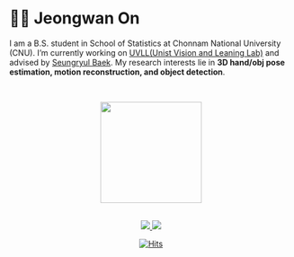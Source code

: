 # 🙋‍♂️ Jeongwan On


I am a B.S. student in School of Statistics at Chonnam National University (CNU). I’m currently working on [UVLL(Unist Vision and Leaning Lab)](http://vision.unist.ac.kr/) and advised by [Seungryul Baek](https://sites.google.com/site/bsrvision00/). My research interests lie in **3D hand/obj pose estimation, motion reconstruction, and object detection**.

<br>

<div align=center>

<p align="center">
<img height="180em" src="https://github-readme-stats-real.vercel.app/api?username=on-jungwoan&theme=dark&show_icons=true&locale=kr&include_all_commits=false&&count_private=true" />
</p>  

  <br>

  <a href="mailto:slalfpdl16@naver.com">
    <img src="https://img.shields.io/badge/slalfpdl16@naver.com-03C75A?style=flat-square&logo=naver&logoColor=white">
  </a>
  <a href="https://on-jungwoan.github.io/">
    <img src="https://img.shields.io/badge/성장하는 정완이의 개발일기-181717?style=flat-square&logo=github&logoColor=white">
  </a>
</div>

<div align = "center">

[![Hits](https://hits.seeyoufarm.com/api/count/incr/badge.svg?url=https%3A%2F%2Fgithub.com%2FOn-JungWoan&count_bg=%235ECA0B&title_bg=%23555555&icon=github.svg&icon_color=%23E7E7E7&title=hits&edge_flat=false)](https://hits.seeyoufarm.com)

</div>
